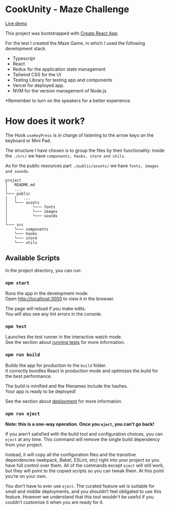 # CookUnity - Maze Challenge

[Live demo](https://react-maze-henna.vercel.app/)

This project was bootstrapped with [Create React App](https://github.com/facebook/create-react-app).

For the test I created the Maze Game, in which I used the following development stack.

- Typescript
- React
- Redux for the application state management
- Tailwind CSS for the UI
- Testing Library for testing app and components
- Vercel for deployed app.
- NVM for the version management of Node.js

*Remember to turn on the speakers for a better experience.

# How does it work?

The Hook `useKeyPress` is in charge of listening to the arrow keys on the keyboard or Mini Pad.

The structure I have chosen is to group the files by their functionality: inside the `./src/` we have `components, hooks, store and utils`. 

As for the public resources part `./public/assets/` we have `fonts, images and sounds`.


```
project
│   README.md
│   ...
└─── public
│   │   ...
│   └─── assets
│           └─── fonts
│           └─── images
│           └─── sounds
│   
└─── src
    └─── components
    └─── hooks
    └─── store
    └─── utils
```


## Available Scripts

In the project directory, you can run:

### `npm start`

Runs the app in the development mode.\
Open [http://localhost:3000](http://localhost:3000) to view it in the browser.

The page will reload if you make edits.\
You will also see any lint errors in the console.

### `npm test`

Launches the test runner in the interactive watch mode.\
See the section about [running tests](https://facebook.github.io/create-react-app/docs/running-tests) for more information.

### `npm run build`

Builds the app for production to the `build` folder.\
It correctly bundles React in production mode and optimizes the build for the best performance.

The build is minified and the filenames include the hashes.\
Your app is ready to be deployed!

See the section about [deployment](https://facebook.github.io/create-react-app/docs/deployment) for more information.

### `npm run eject`

**Note: this is a one-way operation. Once you `eject`, you can’t go back!**

If you aren’t satisfied with the build tool and configuration choices, you can `eject` at any time. This command will remove the single build dependency from your project.

Instead, it will copy all the configuration files and the transitive dependencies (webpack, Babel, ESLint, etc) right into your project so you have full control over them. All of the commands except `eject` will still work, but they will point to the copied scripts so you can tweak them. At this point you’re on your own.

You don’t have to ever use `eject`. The curated feature set is suitable for small and middle deployments, and you shouldn’t feel obligated to use this feature. However we understand that this tool wouldn’t be useful if you couldn’t customize it when you are ready for it.

